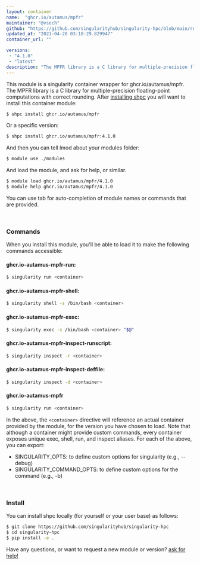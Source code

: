 ```yaml
---
layout: container
name:  "ghcr.io/autamus/mpfr"
maintainer: "@vsoch"
github: "https://github.com/singularityhub/singularity-hpc/blob/main/registry/ghcr.io/autamus/mpfr/container.yaml"
updated_at: "2021-04-20 03:18:29.829947"
container_url: ""

versions:
 - "4.1.0"
 - "latest"
description: "The MPFR library is a C library for multiple-precision floating-point computations with correct rounding."
---
```


This module is a singularity container wrapper for ghcr.io/autamus/mpfr.
The MPFR library is a C library for multiple-precision floating-point computations with correct rounding.
After [installing shpc](#install) you will want to install this container module:

```bash
$ shpc install ghcr.io/autamus/mpfr
```

Or a specific version:

```bash
$ shpc install ghcr.io/autamus/mpfr:4.1.0
```

And then you can tell lmod about your modules folder:

```bash
$ module use ./modules
```

And load the module, and ask for help, or similar.

```bash
$ module load ghcr.io/autamus/mpfr/4.1.0
$ module help ghcr.io/autamus/mpfr/4.1.0
```

You can use tab for auto-completion of module names or commands that are provided.

<br>

### Commands

When you install this module, you'll be able to load it to make the following commands accessible:

#### ghcr.io-autamus-mpfr-run:

```bash
$ singularity run <container>
```

#### ghcr.io-autamus-mpfr-shell:

```bash
$ singularity shell -s /bin/bash <container>
```

#### ghcr.io-autamus-mpfr-exec:

```bash
$ singularity exec -s /bin/bash <container> "$@"
```

#### ghcr.io-autamus-mpfr-inspect-runscript:

```bash
$ singularity inspect -r <container>
```

#### ghcr.io-autamus-mpfr-inspect-deffile:

```bash
$ singularity inspect -d <container>
```



#### ghcr.io-autamus-mpfr

```bash
$ singularity run <container>
```


In the above, the `<container>` directive will reference an actual container provided
by the module, for the version you have chosen to load. Note that although a container
might provide custom commands, every container exposes unique exec, shell, run, and
inspect aliases. For each of the above, you can export:

 - SINGULARITY_OPTS: to define custom options for singularity (e.g., --debug)
 - SINGULARITY_COMMAND_OPTS: to define custom options for the command (e.g., -b)

<br>
  
### Install

You can install shpc locally (for yourself or your user base) as follows:

```bash
$ git clone https://github.com/singularityhub/singularity-hpc
$ cd singularity-hpc
$ pip install -e .
```

Have any questions, or want to request a new module or version? [ask for help!](https://github.com/singularityhub/singularity-hpc/issues)